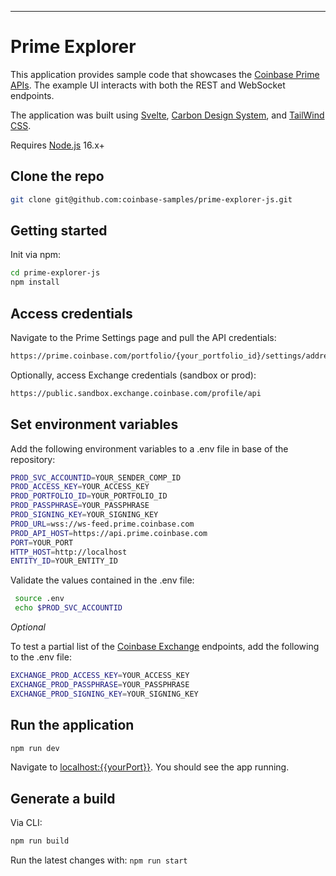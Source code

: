 ---

# Prime Explorer

This application provides sample code that showcases the [Coinbase Prime APIs](https://docs.cloud.coinbase.com/prime/docs#introduction). The example UI interacts with both the REST and WebSocket endpoints. 

The application was built using [Svelte](https://svelte.dev/), [Carbon Design System](https://carbondesignsystem.com/), and [TailWind CSS](https://tailwindcss.com/).

Requires [Node.js](https://nodejs.org) 16.x+

## Clone the repo

```bash
git clone git@github.com:coinbase-samples/prime-explorer-js.git
```

## Getting started

Init via npm:

```bash
cd prime-explorer-js
npm install
```

## Access credentials

Navigate to the Prime Settings page and pull the API credentials:
```bash
https://prime.coinbase.com/portfolio/{your_portfolio_id}/settings/address-book
```

Optionally, access Exchange credentials (sandbox or prod):

```bash
https://public.sandbox.exchange.coinbase.com/profile/api
````

## Set environment variables

Add the following environment variables to a .env file in base of the repository:

```bash
PROD_SVC_ACCOUNTID=YOUR_SENDER_COMP_ID
PROD_ACCESS_KEY=YOUR_ACCESS_KEY
PROD_PORTFOLIO_ID=YOUR_PORTFOLIO_ID
PROD_PASSPHRASE=YOUR_PASSPHRASE
PROD_SIGNING_KEY=YOUR_SIGNING_KEY
PROD_URL=wss://ws-feed.prime.coinbase.com
PROD_API_HOST=https://api.prime.coinbase.com
PORT=YOUR_PORT
HTTP_HOST=http://localhost
ENTITY_ID=YOUR_ENTITY_ID
```
Validate the values contained in the .env file:

```bash
 source .env
 echo $PROD_SVC_ACCOUNTID
```

*Optional*

To test a partial list of the [Coinbase Exchange](https://docs.cloud.coinbase.com/exchange/reference/exchangerestapi_getaccounts) endpoints, add the following to the .env file:

```bash
EXCHANGE_PROD_ACCESS_KEY=YOUR_ACCESS_KEY
EXCHANGE_PROD_PASSPHRASE=YOUR_PASSPHRASE
EXCHANGE_PROD_SIGNING_KEY=YOUR_SIGNING_KEY
```

## Run the application

```bash
npm run dev
```

Navigate to [localhost:{{yourPort}}](http://localhost:{{yourPort}}). You should see the app running.


## Generate a build

Via CLI:

```bash
npm run build
```

Run the latest changes with: `npm run start`

